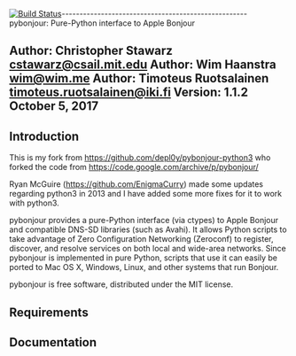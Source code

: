 [![Build Status](https://travis-ci.org/TimoteusRuotsalainen/pybonjour-python3.svg?branch=master)](https://travis-ci.org/TimoteusRuotsalainen/pybonjour-python3)----------------------------------------------------
pybonjour:  Pure-Python interface to Apple Bonjour

Author: Christopher Stawarz <cstawarz@csail.mit.edu>
Author: Wim Haanstra <wim@wim.me>
Author: Timoteus Ruotsalainen <timoteus.ruotsalainen@iki.fi>
Version: 1.1.2
October 5, 2017
----------------------------------------------------


Introduction
------------

This is my fork from https://github.com/depl0y/pybonjour-python3
who forked the code from https://code.google.com/archive/p/pybonjour/

Ryan McGuire (https://github.com/EnigmaCurry) made some updates regarding 
python3 in 2013 and I have added some more fixes for it to work with python3.

pybonjour provides a pure-Python interface (via ctypes) to Apple
Bonjour and compatible DNS-SD libraries (such as Avahi).  It allows
Python scripts to take advantage of Zero Configuration Networking
(Zeroconf) to register, discover, and resolve services on both local
and wide-area networks.  Since pybonjour is implemented in pure
Python, scripts that use it can easily be ported to Mac OS X, Windows,
Linux, and other systems that run Bonjour.

pybonjour is free software, distributed under the MIT license.


Requirements
------------

Documentation
-------------
